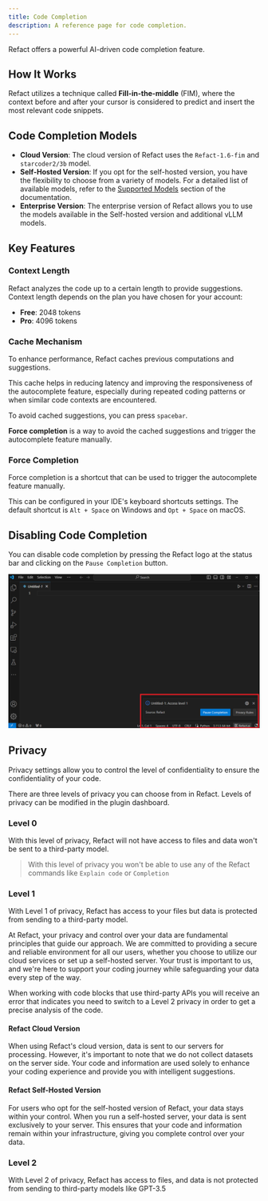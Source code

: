 ```yaml
---
title: Code Completion
description: A reference page for code completion.
---
```


Refact offers a powerful AI-driven code completion feature. 

## How It Works

Refact utilizes a technique called **Fill-in-the-middle** (FIM), where the context before and after your cursor is considered to predict and insert the most relevant code snippets.

## Code Completion Models

- **Cloud Version**: The cloud version of Refact uses the `Refact-1.6-fim` and `starcoder2/3b` model.
- **Self-Hosted Version**: If you opt for the self-hosted version, you have the flexibility to choose from a variety of models. For a detailed list of available models, refer to the [Supported Models](https://docs.refact.ai/supported-models/) section of the documentation.
- **Enterprise Version**: The enterprise version of Refact allows you to use the models available in the Self-hosted version and additional vLLM models.

## Key Features

### **Context Length**
Refact analyzes the code up to a certain length to provide suggestions.
Context length depends on the plan you have chosen for your account:
- **Free**: 2048 tokens 
- **Pro**: 4096 tokens

### **Cache Mechanism** 
To enhance performance, Refact caches previous computations and suggestions.
 
This cache helps in reducing latency and improving the responsiveness of the autocomplete feature, especially during repeated coding patterns or when similar code contexts are encountered. 

To avoid cached suggestions, you can press `spacebar`.

**Force completion** is a way to avoid the cached suggestions and trigger the autocomplete feature manually.

### **Force Completion** 
Force completion is a shortcut that can be used to trigger the autocomplete feature manually.

This can be configured in your IDE's keyboard shortcuts settings. The default shortcut is `Alt + Space` on Windows and `Opt + Space` on macOS.


## Disabling Code Completion

You can disable code completion by pressing the Refact logo at the status bar and clicking on the `Pause Completion` button.

![Pause Completion Button](../../../assets/pause_completion.png)

## Privacy

Privacy settings allow you to control the level of confidentiality to ensure the confidentiality of your code. 

There are three levels of privacy you can choose from in Refact.
Levels of privacy can be modified in the plugin dashboard. 
### Level 0
With this level of privacy, Refact will not have access to files and data won't be sent to a third-party model.

> With this level of privacy you won't be able to use any of the Refact commands like `Explain code` or `Completion`

### Level 1
With Level 1 of privacy, Refact has access to your files but data is protected from sending to a third-party model.

At Refact, your privacy and control over your data are fundamental principles that guide our approach. We are committed to providing a secure and reliable environment for all our users, whether you choose to utilize our cloud services or set up a self-hosted server. Your trust is important to us, and we're here to support your coding journey while safeguarding your data every step of the way.

When working with code blocks that use third-party APIs you will receive an error that indicates you need to switch to a Level 2 privacy in order to get a precise analysis of the code.

#### Refact Cloud Version
When using Refact's cloud version, data is sent to our servers for processing. However, it's important to note that we do not collect datasets on the server side. Your code and information are used solely to enhance your coding experience and provide you with intelligent suggestions.

#### Refact Self-Hosted Version
For users who opt for the self-hosted version of Refact, your data stays within your control. When you run a self-hosted server, your data is sent exclusively to your server. This ensures that your code and information remain within your infrastructure, giving you complete control over your data.

### Level 2
With Level 2 of privacy, Refact has access to files, and data is not protected from sending to third-party models like GPT-3.5

